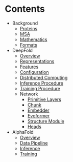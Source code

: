# Contents

* Background
  * [Proteins](prepare/proteins.md)
  * [MSA](prepare/msa.md)
  * [Mathematics](prepare/math.md)
  * [Formats](prepare/formats.md)
* DeepFold
  * [Overview](deepfold/overview.md)
  * [Representations](deepfold/repr.md)
  * [Features](deepfold/features.md)
  * [Configuration](deepfold/config.md)
  * [Distributed Computing](deepfold/dist.md)
  * [Inference Procedure](deepfold/predict.md)
  * [Training Procedure](deepfold/train.md)
  * Network
    * [Primitive Layers](deepfold/primitives.md)
    * [Chunk](deepfold/chunk.md)
    * [Embedder](deepfold/embed.md)
    * [Evoformer](deepfold/evoformer.md)
    * [Structure Module](deepfold/sm.md)
    * [Heads](deepfold/heads.md)
* AlphaFold
  * [Overview](alphafold/overview.md)
  * [Data Pipeline](alphafold/features.md)
  * [Inference](alphafold/inference.md)
  * [Training](alphafold/train.md)
